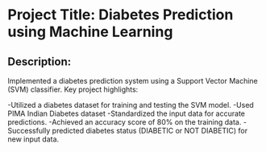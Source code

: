 # Project Title: Diabetes Prediction using Machine Learning

## Description:

Implemented a diabetes prediction system using a Support Vector Machine (SVM) classifier. Key project highlights:

-Utilized a diabetes dataset for training and testing the SVM model.
-Used PIMA Indian Diabetes dataset
-Standardized the input data for accurate predictions.
-Achieved an accuracy score of 80% on the training data.
-Successfully predicted diabetes status (DIABETIC or NOT DIABETIC) for new input data.
